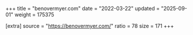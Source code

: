 +++
title = "benovermyer.com"
date = "2022-03-22"
updated = "2025-09-01"
weight = 175375

[extra]
source = "https://benovermyer.com/"
ratio = 78
size = 171
+++
